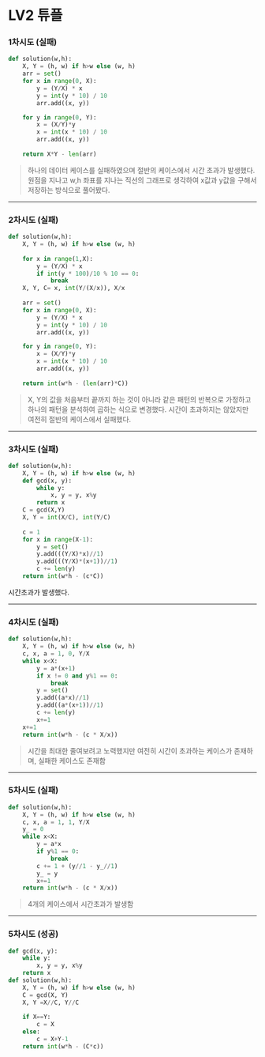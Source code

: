 # LV2 튜플

### 1차시도 (실패)
```py
def solution(w,h):
    X, Y = (h, w) if h>w else (w, h)
    arr = set()
    for x in range(0, X):
        y = (Y/X) * x
        y = int(y * 10) / 10
        arr.add((x, y))

    for y in range(0, Y):
        x = (X/Y)*y
        x = int(x * 10) / 10
        arr.add((x, y))
        
    return X*Y - len(arr)
```
> 하나의 데이터 케이스를 실패하였으며 절반의 케이스에서 시간 초과가 발생했다.
>원점을 지나고 w,h 좌표를 지나는 직선의 그래프로 생각하여 x값과 y값을 구해서 저장하는 방식으로 풀어봤다.

*****

### 2차시도 (실패)
```py
def solution(w,h):
    X, Y = (h, w) if h>w else (w, h)
    
    for x in range(1,X):
        y = (Y/X) * x
        if int(y * 100)/10 % 10 == 0:
            break
    X, Y, C= x, int(Y/(X/x)), X/x
    
    arr = set()
    for x in range(0, X):
        y = (Y/X) * x
        y = int(y * 10) / 10
        arr.add((x, y))

    for y in range(0, Y):
        x = (X/Y)*y
        x = int(x * 10) / 10
        arr.add((x, y))
    
    return int(w*h - (len(arr)*C))
```
> X, Y의 값을 처음부터 끝까지 하는 것이 아니라 같은 패턴의 반복으로 가정하고 하나의 패턴을 분석하여 곱하는 식으로 변경했다. 시간이 초과하지는 않았지만 여전히 절반의 케이스에서 실패했다.

*****

### 3차시도 (실패)
```py
def solution(w,h):
    X, Y = (h, w) if h>w else (w, h)
    def gcd(x, y):
        while y:
            x, y = y, x%y
        return x
    C = gcd(X,Y)
    X, Y = int(X/C), int(Y/C)
    
    c = 1
    for x in range(X-1):
        y = set()
        y.add(((Y/X)*x)//1)
        y.add(((Y/X)*(x+1))//1)
        c += len(y)
    return int(w*h - (c*C))
```
시간초과가 발생했다.

*****

### 4차시도 (실패)
```py
def solution(w,h):
    X, Y = (h, w) if h>w else (w, h)
    c, x, a = 1, 0, Y/X
    while x<X:
        y = a*(x+1)
        if x != 0 and y%1 == 0:
            break
        y = set()
        y.add((a*x)//1)
        y.add((a*(x+1))//1)
        c += len(y)
        x+=1
    x+=1
    return int(w*h - (c * X/x))
```
> 시간을 최대한 줄여보려고 노력했지만 여전히 시간이 초과하는 케이스가 존재하며, 실패한 케이스도 존재함

*****

### 5차시도 (실패)
```py
def solution(w,h):
    X, Y = (h, w) if h>w else (w, h)
    c, x, a = 1, 1, Y/X
    y_ = 0
    while x<X:
        y = a*x
        if y%1 == 0:
            break
        c += 1 + (y//1 - y_//1)
        y_ = y
        x+=1
    return int(w*h - (c * X/x))
```
> 4개의 케이스에서 시간초과가 발생함

*****

### 5차시도 (성공)
```py
def gcd(x, y):
    while y:
        x, y = y, x%y
    return x
def solution(w,h):
    X, Y = (h, w) if h>w else (w, h)
    C = gcd(X, Y)
    X, Y =X//C, Y//C
    
    if X==Y:
        c = X
    else:
        c = X+Y-1
    return int(w*h - (C*c))
```